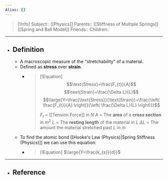 ```yaml
---
Alias: []
---
```

> [!Info]
> Subject:: [[Physics]]
> Parents:: [[Stiffness of Multiple Springs]] [[Spring and Ball Model]]
> Friends:: 
> Children:: 
---
- ## Definition
	- A macroscopic measure of the "stretchability" of a material.
	- Defined as **stress** over **strain**.
		- > [!Equation]
		  > $$\text{Stress}=\frac{F_{t}}{A}$$
		  > $$\text{Strain}=\frac{\Delta L}{L}$$
		  > $$\large{Y=\frac{\text{Stress}}{\text{Strain}}=\frac{\left( \frac{F_{t}}{A} \right)}{\left( \frac{\Delta L}{L} \right)}}$$
		  > 
		  > $F_{t}$ = [[Tension Force]] in $N$
		  > $A$ = The **area** of a **cross section** in $m^2$
		  > $L$ = The **resting length** of the material in $L$
		  > $\Delta L$ = The amount the material stretched past $L$ in $m$
	- To find the atomic bond [[Hooke's Law (Physics)|Spring Stiffness (Physics)]] we can use this equation:
		- > [!Equation]
		  > $\large{Y=\frac{k_{s}}{d}}$
---
- ## Reference
